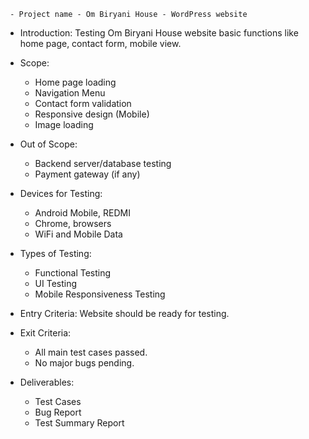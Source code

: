      - Project name - Om Biryani House - WordPress website 

- Introduction:
Testing Om Biryani House website basic functions like home page, contact form, mobile view.

- Scope:
   - Home page loading
   - Navigation Menu
   - Contact form validation
   - Responsive design (Mobile)
   - Image loading
   
- Out of Scope:
   - Backend server/database testing
   - Payment gateway (if any)

- Devices for Testing:
   - Android Mobile, REDMI
   - Chrome, browsers
   - WiFi and Mobile Data


- Types of Testing:
   - Functional Testing
   - UI Testing
   - Mobile Responsiveness Testing


- Entry Criteria:
Website should be ready for testing.

- Exit Criteria:
   - All main test cases passed.
   - No major bugs pending.

- Deliverables:
   - Test Cases
   - Bug Report
   - Test Summary Report

